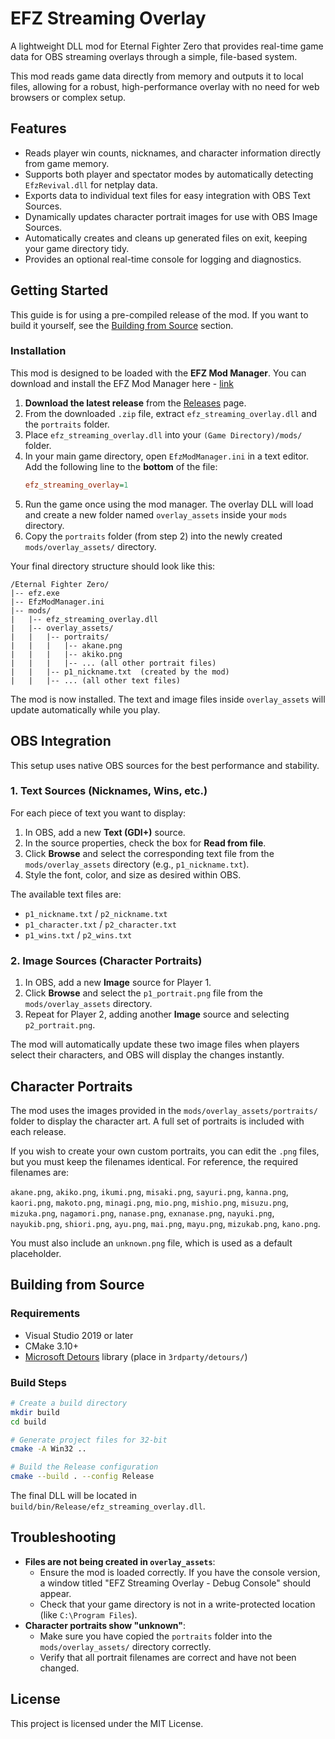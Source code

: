 # EFZ Streaming Overlay

A lightweight DLL mod for Eternal Fighter Zero that provides real-time game data for OBS streaming overlays through a simple, file-based system.

This mod reads game data directly from memory and outputs it to local files, allowing for a robust, high-performance overlay with no need for web browsers or complex setup.

## Features

- Reads player win counts, nicknames, and character information directly from game memory.
- Supports both player and spectator modes by automatically detecting `EfzRevival.dll` for netplay data.
- Exports data to individual text files for easy integration with OBS Text Sources.
- Dynamically updates character portrait images for use with OBS Image Sources.
- Automatically creates and cleans up generated files on exit, keeping your game directory tidy.
- Provides an optional real-time console for logging and diagnostics.

## Getting Started

This guide is for using a pre-compiled release of the mod. If you want to build it yourself, see the [Building from Source](#building-from-source) section.

### Installation

This mod is designed to be loaded with the **EFZ Mod Manager**. You can download and install the EFZ Mod Manager here - [link](https://docs.google.com/spreadsheets/d/1r0nBAaQczj9K4RG5zAVV4uXperDeoSnXaqQBal2-8Us/edit?usp=sharing)

1.  **Download the latest release** from the [Releases](https://github.com/Aquat1c/efz-streaming/releases) page.
2.  From the downloaded `.zip` file, extract `efz_streaming_overlay.dll` and the `portraits` folder.
3.  Place `efz_streaming_overlay.dll` into your `(Game Directory)/mods/` folder.
4.  In your main game directory, open `EfzModManager.ini` in a text editor. Add the following line to the **bottom** of the file:
    ```ini
    efz_streaming_overlay=1
    ```
5.  Run the game once using the mod manager. The overlay DLL will load and create a new folder named `overlay_assets` inside your `mods` directory.
6.  Copy the `portraits` folder (from step 2) into the newly created `mods/overlay_assets/` directory.

Your final directory structure should look like this:
```
/Eternal Fighter Zero/
|-- efz.exe
|-- EfzModManager.ini
|-- mods/
|   |-- efz_streaming_overlay.dll
|   |-- overlay_assets/
|   |   |-- portraits/
|   |   |   |-- akane.png
|   |   |   |-- akiko.png
|   |   |   |-- ... (all other portrait files)
|   |   |-- p1_nickname.txt  (created by the mod)
|   |   |-- ... (all other text files)
```
The mod is now installed. The text and image files inside `overlay_assets` will update automatically while you play.

## OBS Integration

This setup uses native OBS sources for the best performance and stability.

### 1. Text Sources (Nicknames, Wins, etc.)
For each piece of text you want to display:
1.  In OBS, add a new **Text (GDI+)** source.
2.  In the source properties, check the box for **Read from file**.
3.  Click **Browse** and select the corresponding text file from the `mods/overlay_assets` directory (e.g., `p1_nickname.txt`).
4.  Style the font, color, and size as desired within OBS.

The available text files are:
- `p1_nickname.txt` / `p2_nickname.txt`
- `p1_character.txt` / `p2_character.txt`
- `p1_wins.txt` / `p2_wins.txt`

### 2. Image Sources (Character Portraits)
1.  In OBS, add a new **Image** source for Player 1.
2.  Click **Browse** and select the `p1_portrait.png` file from the `mods/overlay_assets` directory.
3.  Repeat for Player 2, adding another **Image** source and selecting `p2_portrait.png`.

The mod will automatically update these two image files when players select their characters, and OBS will display the changes instantly.

## Character Portraits

The mod uses the images provided in the `mods/overlay_assets/portraits/` folder to display the character art. A full set of portraits is included with each release.

If you wish to create your own custom portraits, you can edit the `.png` files, but you must keep the filenames identical. For reference, the required filenames are:

`akane.png`, `akiko.png`, `ikumi.png`, `misaki.png`, `sayuri.png`, `kanna.png`, `kaori.png`, `makoto.png`, `minagi.png`, `mio.png`, `mishio.png`, `misuzu.png`, `mizuka.png`, `nagamori.png`, `nanase.png`, `exnanase.png`, `nayuki.png`, `nayukib.png`, `shiori.png`, `ayu.png`, `mai.png`, `mayu.png`, `mizukab.png`, `kano.png`.

You must also include an `unknown.png` file, which is used as a default placeholder.

## Building from Source

### Requirements
- Visual Studio 2019 or later
- CMake 3.10+
- [Microsoft Detours](https://github.com/microsoft/detours) library (place in `3rdparty/detours/`)

### Build Steps
```bash
# Create a build directory
mkdir build
cd build

# Generate project files for 32-bit
cmake -A Win32 ..

# Build the Release configuration
cmake --build . --config Release
```
The final DLL will be located in `build/bin/Release/efz_streaming_overlay.dll`.

## Troubleshooting

-   **Files are not being created in `overlay_assets`**:
    -   Ensure the mod is loaded correctly. If you have the console version, a window titled "EFZ Streaming Overlay - Debug Console" should appear.
    -   Check that your game directory is not in a write-protected location (like `C:\Program Files`).
-   **Character portraits show "unknown"**:
    -   Make sure you have copied the `portraits` folder into the `mods/overlay_assets/` directory correctly.
    -   Verify that all portrait filenames are correct and have not been changed.

## License

This project is licensed under the MIT License.